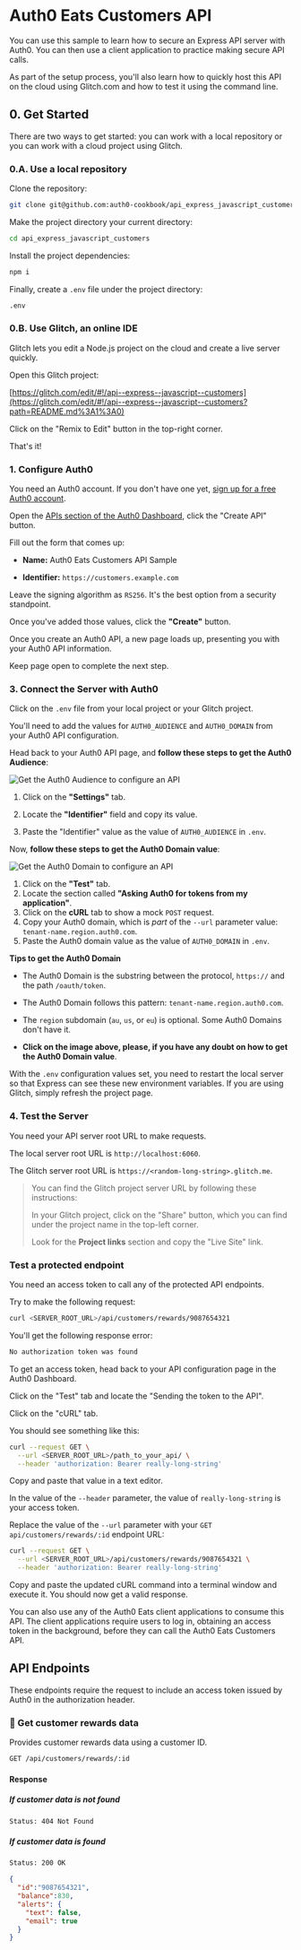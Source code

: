 # Auth0 Eats Customers API

You can use this sample to learn how to secure an Express API server with Auth0. You can then use a client application to practice making secure API calls.

As part of the setup process, you'll also learn how to quickly host this API on the cloud using Glitch.com and how to test it using the command line.

## 0. Get Started

There are two ways to get started: you can work with a local repository or you can work with a cloud project using Glitch.

### 0.A. Use a local repository

Clone the repository: 

```bash
git clone git@github.com:auth0-cookbook/api_express_javascript_customers.git
```

Make the project directory your current directory:

```bash
cd api_express_javascript_customers
```

Install the project dependencies:

```bash
npm i
```

Finally, create a `.env` file under the project directory:

```bash
.env
```

### 0.B. Use Glitch, an online IDE

Glitch lets you edit a Node.js project on the cloud and create a live server quickly.

Open this Glitch project:

[https://glitch.com/edit/#!/api--express--javascript--customers](https://glitch.com/edit/#!/api--express--javascript--customers?path=README.md%3A1%3A0)

Click on the "Remix to Edit" button in the top-right corner.

That's it!

### 1. Configure Auth0

You need an Auth0 account. If you don't have one yet, <a href="https://auth0.com/signup">sign up for a free Auth0 account</a>.

Open the [APIs section of the Auth0 Dashboard](https://manage.auth0.com/#/apis), click the "Create API" button.

Fill out the form that comes up:

- **Name:** Auth0 Eats Customers API Sample

- **Identifier:** `https://customers.example.com`

Leave the signing algorithm as `RS256`. It's the best option from a security standpoint.

Once you've added those values, click the **"Create"** button.

Once you create an Auth0 API, a new page loads up, presenting you with your Auth0 API information.

Keep page open to complete the next step.

### 3. Connect the Server with Auth0

Click on the `.env` file from your local project or your Glitch project.

You'll need to add the values for `AUTH0_AUDIENCE` and `AUTH0_DOMAIN` from your Auth0 API configuration.

Head back to your Auth0 API page, and **follow these steps to get the Auth0 Audience**:

![Get the Auth0 Audience to configure an API](https://cdn.auth0.com/blog/complete-guide-to-user-authentication/get-the-auth0-audience.png)

1. Click on the **"Settings"** tab.

2. Locate the **"Identifier"** field and copy its value.

3. Paste the "Identifier" value as the value of `AUTH0_AUDIENCE` in `.env`.

Now, **follow these steps to get the Auth0 Domain value**:

![Get the Auth0 Domain to configure an API](https://cdn.auth0.com/blog/complete-guide-to-user-authentication/get-the-auth0-domain.png)

1. Click on the **"Test"** tab.
2. Locate the section called **"Asking Auth0 for tokens from my application"**.
3. Click on the **cURL** tab to show a mock `POST` request.
4. Copy your Auth0 domain, which is _part_ of the `--url` parameter value: `tenant-name.region.auth0.com`.
5. Paste the Auth0 domain value as the value of `AUTH0_DOMAIN` in `.env`.

**Tips to get the Auth0 Domain**

- The Auth0 Domain is the substring between the protocol, `https://` and the path `/oauth/token`.

- The Auth0 Domain follows this pattern: `tenant-name.region.auth0.com`.
 
- The `region` subdomain (`au`, `us`, or `eu`) is optional. Some Auth0 Domains don't have it.

- **Click on the image above, please, if you have any doubt on how to get the Auth0 Domain value**.

With the `.env` configuration values set, you need to restart the local server so that Express can see these new environment variables. If you are using Glitch, simply refresh the project page.

### 4. Test the Server

You need your API server root URL to make requests.

The local server root URL is `http://localhost:6060`.

The Glitch server root URL is `https://<random-long-string>.glitch.me`.

> You can find the Glitch project server URL by following these instructions:
>
> In your Glitch project, click on the "Share" button, which you can find under the project name in the top-left corner.
> 
> Look for the **Project links** section and copy the "Live Site" link.

### Test a protected endpoint

You need an access token to call any of the protected API endpoints.

Try to make the following request:

```bash
curl <SERVER_ROOT_URL>/api/customers/rewards/9087654321
```

You'll get the following response error:

```bash
No authorization token was found
```

To get an access token, head back to your API configuration page in the Auth0 Dashboard.

Click on the "Test" tab and locate the "Sending the token to the API".

Click on the "cURL" tab.

You should see something like this:

```bash
curl --request GET \
  --url <SERVER_ROOT_URL>/path_to_your_api/ \
  --header 'authorization: Bearer really-long-string'
```

Copy and paste that value in a text editor.

In the value of the `--header` parameter, the value of `really-long-string` is your access token.

Replace the value of the `--url` parameter with your `GET api/customers/rewards/:id` endpoint URL:

```bash
curl --request GET \
  --url <SERVER_ROOT_URL>/api/customers/rewards/9087654321 \
  --header 'authorization: Bearer really-long-string'
```

Copy and paste the updated cURL command into a terminal window and execute it. You should now get a valid response.

You can also use any of the Auth0 Eats client applications to consume this API. The client applications require users to log in, obtaining an access token in the background, before they can call the Auth0 Eats Customers API.

## API Endpoints

These endpoints require the request to include an access token issued by Auth0 in the authorization header.

### 🔐 Get customer rewards data

Provides customer rewards data using a customer ID.

```bash
GET /api/customers/rewards/:id
```

#### Response

##### If customer data is not found

```bash
Status: 404 Not Found
```

##### If customer data is found

```bash
Status: 200 OK
```

```json
{
  "id":"9087654321",
  "balance":830,
  "alerts": {
    "text": false,
    "email": true
  }
}
```
